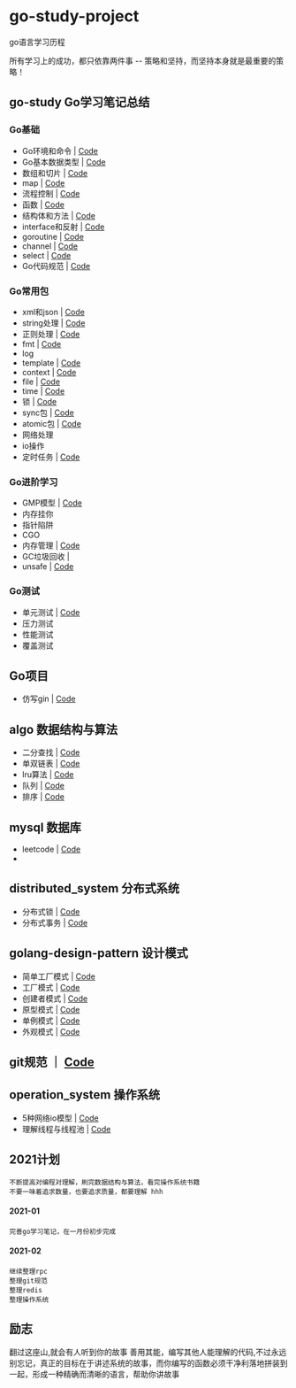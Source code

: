 # go-study-project
go语言学习历程

所有学习上的成功，都只依靠两件事 -- 策略和坚持，而坚持本身就是最重要的策略！

## go-study     Go学习笔记总结

 ### Go基础

   - Go环境和命令 | [Code](go-study/go_basic/command)
   - Go基本数据类型 | [Code](go-study/go_basic/basic_data_type)
   - 数组和切片   | [Code](go-study/go_basic/array_slice)
   - map        | [Code](go-study/go_basic/map)
   - 流程控制    | [Code](go-study/go_basic/process_control)
   - 函数         | [Code](go-study/go_basic/function)
   - 结构体和方法   | [Code](go-study/go_basic/struct)
   - interface和反射 | [Code](go-study/go_basic/interface_reflect)
   - goroutine   | [Code](go-study/go_basic/goroutine)
   - channel    | [Code](go-study/go_basic/channel)
   - select   | [Code](go-study/go_basic/select)
   - Go代码规范 | [Code](go-study/go_basic/go-lint/lint.md)

 ### Go常用包

   - xml和json  | [Code](go-study/package/jsonandxml)
   - string处理 | [Code](go-study/package/string)
   - 正则处理   | [Code](go-study/package/regexp)
   - fmt     | [Code](go-study/package/fmt)
   - log
   - template  | [Code](go-study/package/template)
   - context    | [Code](go-study/package/context)
   - file     | [Code](go-study/package/file)
   - time     | [Code](go-study/package/time)
   - 锁       | [Code](go-study/package/lock)
   - sync包   | [Code](go-study/package/sync)
   - atomic包   | [Code](go-study/package/atomic)
   - 网络处理
   - io操作    
   - 定时任务   | [Code](go-study/package/cron)

 ### Go进阶学习

   - GMP模型    | [Code](go-study/advanced/gmp)
   - 内存挂你  
   - 指针陷阱    
   - CGO
   - 内存管理    | [Code](go-study/advanced/memory)
   - GC垃圾回收   | 
   - unsafe        | [Code](go-study/advanced/unsafe)

 ### Go测试  

   - 单元测试    | [Code](go-study/test/单元测试.md)
   - 压力测试
   - 性能测试
   - 覆盖测试


## Go项目

   - 仿写gin         | [Code](go-project/yangyl-gin)


## algo    数据结构与算法

   - 二分查找         | [Code](algo/find)
   - 单双链表      | [Code](algo/link_list)
   - lru算法         | [Code](algo/lru)
   - 队列           | [Code](algo/queue)
   - 排序           | [Code](algo/sort)
   
   

## mysql   数据库

  - leetcode   | [Code](mysql/sql)
  - 
    
   
## distributed_system  分布式系统

  - 分布式锁   | [Code](distributed_system/分布式锁.md)
  - 分布式事务  | [Code](distributed_system/分布式事务.md)
  
## golang-design-pattern 设计模式
  - 简单工厂模式 | [Code](golang-design-pattern/简单工厂模式)
  - 工厂模式 | [Code](golang-design-pattern/工厂模式)
  - 创建者模式 | [Code](golang-design-pattern/创建者模式)
  - 原型模式 | [Code](golang-design-pattern/原型模式)
  - 单例模式 | [Code](golang-design-pattern/单例模式)
  - 外观模式 | [Code](golang-design-pattern/外观模式)
  
## git规范  ｜ [Code](git规范.md)

## operation_system 操作系统
  - 5种网络io模型 | [Code](operation_system/从根上理解高性能、高并发/5种网络io模型.md)
  - 理解线程与线程池 | [Code](operation_system/从根上理解高性能、高并发/理解线程与线程池.md)
## 2021计划

    不断提高对编程对理解，刷完数据结构与算法，看完操作系统书籍
    不要一味着追求数量，也要追求质量，都要理解 hhh
    
    
#### 2021-01
    完善go学习笔记，在一月份初步完成
#### 2021-02
    继续整理rpc
    整理git规范
    整理redis
    整理操作系统
    
## 励志
   
   翻过这座山,就会有人听到你的故事
   善用其能，编写其他人能理解的代码,不过永远别忘记，真正的目标在于讲述系统的故事，而你编写的函数必须干净利落地拼装到一起，形成一种精确而清晰的语言，帮助你讲故事
​     








